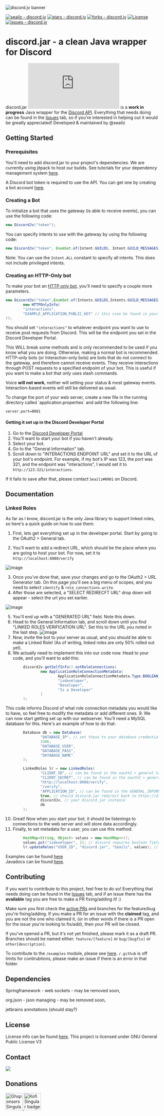 ![discord.jv banner](https://cdn.discordapp.com/attachments/1048910867128922172/1063823409382953042/Birthday__1_-removebg-preview_1.png)

[![seailz - discord.jv](https://img.shields.io/static/v1?label=seailz&message=discord.jv&color=blue&logo=github)](https://github.com/seailz/discord.jv "Go to GitHub repo") [![stars - discord.jv](https://img.shields.io/github/stars/seailz/discord.jv?style=social)](https://github.com/seailz/discord.jv) [![forks - discord.jv](https://img.shields.io/github/forks/seailz/discord.jv?style=social)](https://github.com/seailz/discord.jv) [![License](https://img.shields.io/badge/License-GNU_General_Public_License_v3.0-blue)](#license) [![issues - discord.jv](https://img.shields.io/github/issues/seailz/discord.jv)](https://github.com/seailz/discord.jv/issues)

# discord.jar - a clean Java wrapper for Discord

discord.jar [![loc - discord.jar](https://sloc.xyz/github/discord-jar/discord.jar)](https://github.com/discord-jar/discord.jar) is
a **work in progress** Java wrapper for the [Discord API](https://discord.com/developers/docs/intro).
Everything that needs doing can be found in the [Issues](https://github.com/seailz/discord.jv/issues) tab, so if you're
interested in helping out it would be greatly appreciated! Developed & maintained by @seailz

## Getting Started

### Prerequisites

You'll need to add discord.jar to your project's dependencies. We are currently using
jitpack to host our builds. See tutorials for your dependency management
system [here](https://jitpack.io/#discord-jar/discord.jar/-SNAPSHOT).

A Discord bot token is required to use the API. You can get one by creating a bot
account [here](https://discord.com/developers/applications).

### Creating a Bot

To initialize a bot that uses the gateway (is able to receive events), you can use the following code:

```java
new DiscordJv("token");
```

You can specify intents to use with the gateway by using the following code:

```java
new DiscordJv("token", EnumSet.of(Intent.GUILDS, Intent.GUILD_MESSAGES));
```

Note: You can use the `Intent.ALL` constant to specify all intents. This does not include privileged intents.

### Creating an HTTP-Only bot

To make your bot an <a href="https://discord.com/developers/docs/topics/gateway#privileged-intents">HTTP only bot</a>,
you'll need to specify a couple more parameters.

```java
new DiscordJv("token",EnumSet.of(Intents.GUILDS,Intents.GUILD_MESSAGES), APIVersion.getLatest(), true,
        new HTTPOnlyInfo(
        "interactions",
        "EXAMPLE_APPLICATION_PUBLIC_KEY" // this cxan be found in your application's page in the dev panel
));
```

You should set `"interactions"` to whatever endpoint you want to use to receive post requests from Discord. This will be
the endpoint you set in the Discord Developer Portal.

This WILL break some methods and is only recommended to be used if you know what you are doing.
Otherwise, making a normal bot is recommended.
HTTP-only bots (or Interaction-only bots) are bots that do not connect to the gateway, and therefore cannot receive
events.
They receive interactions through POST requests to a specified endpoint of your bot.
This is useful if you want to make a bot that only uses slash commands.
<p>
Voice <b>will not work</b>, neither will setting your status & most gateway events.
<br>Interaction-based events will still be delivered as usual.
<p>
To change the port of your web server, create a new file in the running directory called `application.properties` and add the following line:

```
server.port=8081
```

#### Getting it set up in the Discord Developer Portal

1. Go to the [Discord Developer Portal](https://discord.com/developers/applications)
2. You'll want to start your bot if you haven't already.
3. Select your bot.
4. Go to the "General Information" tab.
5. Scroll down to "INTERACTIONS ENDPOINT URL" and set it to the URL of your bot's endpoint. For example, if my bot's IP
   was 123, the port was 321, and the endpoint was "interactions", I would set it to `http://123:321/interactions`.

If it fails to save after that, please contact `Seailz#0001` on Discord.

## Documentation

### Linked Roles
As far as I know, discord.jar is the only Java library to support linked roles, so here's a quick guide on how to use them:

1. First, lets get everything set up in the developer portal. Start by going to the OAuth2 > General tab.
2) You'll want to add a redirect URL, which should be the place where you are going to host your bot. For now, set it to `http://localhost:8080/verify`

![image](https://user-images.githubusercontent.com/81972974/214909363-f00f64b3-5dc0-4afd-b500-73ceb1cacfee.png)

3. Once you've done that, save your changes and go to the OAuth2 > URL Generator tab. On this page you'll see a big menu of scopes, and you need to select `identify` & `role_connections.write`.
4. After those are selected, a "SELECT REDIRECFT URL" drop down will appear - select the url you set earlier.

![image](https://user-images.githubusercontent.com/81972974/214909838-b07cb4a5-9f30-482c-bf29-d52ef96eab2d.png)

5. You'll end up with a "GENERATED URL" field. Note this down.
6. Head to the General Information tab, and scroll down until you find "LINKED ROLES VERIFICATION URL". Set this to the URL you noted in the last step.
![image](https://user-images.githubusercontent.com/81972974/214910245-98906c89-21e0-44a3-a922-45dbb2fbe9b8.png)
7. Now, invite the bot to your server as usual, and you should be able to make a Linked Role! (As of writing, linked roles are only 50% rolled out yet).
8. We actually need to implement this into our code now. Head to your code, and you'll want to add this:
```java
        discordJv.getSelfInfo().setRoleConnections(
                new ApplicationRoleConnectionMetadata(
                        ApplicationRoleConnectionMetadata.Type.BOOLEAN_EQUAL,
                        "isdeveloper",
                        "Developer",
                        "Is a Developer"
                )
        );
```
This code informs Discord of what role connection metadata you would like to have, so feel free to modify the metadata or add different ones.
9. We can now start getting set up with our webserver. You'll need a MySQL database for this. Here's an example of how to do that:
```java
        Database db = new Database(
                "DATABASE_IP", // set these to your database credentials
                3306,
                "DATABASE_USER",
                "DATABASE_PASS",
                "DATABASE_NAME"
        );

        LinkedRoles lr = new LinkedRoles(
                "CLIENT_ID", // can be found in the oauth2 > general tab
                "CLIENT_SECRET", // can be found in the oauth2 > general tab
                "http://localhost:8080/verify",
                "/verify",
                "APPLICATION_ID", // can be found in the GENERAL_INFORMATION tab
                true, // should discord.jar redirect back to https://discord.com/oauth2/authorized when code is completed?
                discordJv, // your discord.jar instance
                db
        );
```
10. Great! Now when you start your bot, it should be listenings to connections to the web server and will store data accordingly.
11. Finally, to set metadata for a user, you can use this method:
```java
        HashMap<String, Object> values = new HashMap<>();
        values.put("isdeveloper", 1); // discord requires boolean fields to use 1, or 0. (I don't know why)
        lr.updateRoles("USER_ID", "discord.jar", "Seailz", values); // you can adjust these values accordingly
```

Examples can be found [here](https://github.com/discord-jar/discord.jar/tree/main/examples)
<br>Javadocs can be found [here](https://discord-jar.github.io/discord.jar).

## Contributing

If you want to contribute to this project, feel free to do so! Everything that needs doing can be found in
the [Issues](https://github.com/discord-jar/discord.jar/issues) tab,
and if an issue there has the **available** tag you are free to make a PR fixing/adding it! :)

Make sure you first check the [active PRs](https://github.com/discord-jar/discord.jar/pulls) and branches for the feature/bug
you're fixing/adding.
If you make a PR for an issue with the **claimed** tag, and you are not the one who claimed it, (or in other words if
there is a PR open for the issue you're looking to fix/add), then your PR will be closed.

If you've opened a PR, but it's not yet finished, please mark it as a draft PR.
Branches should be named either:
`feature/[feature]`
or
`bug/[bugfix]`
or
`other[description]`.

To contribute to the `/examples` module, please see [here](https://github.com/discord-jar/discord.jar/tree/main/examples).
`/.github` is off limits for contirubtions, please make an issue if there is an error in that folder.

## Dependencies
Springframework - web sockets - may be removed soon, <p>
org.json - json managing - may be removed soon, <p>
jetbrains annotations (should stay?)

## License
License info can be found [here](https://github.com/discord-jar/discord.jar/blob/main/LICENSE). This project is licensed under GNU General Public License V3


## Contact
[![](https://dcbadge.vercel.app/api/server/3cF5xeT3eV)]([https://discord.gg/INVITEID](https://discord.gg/3cF5xeT3eV))

## Donations
<a href="https://github.com/sponsors/seailz">
 <img alt="Ghsponsors Singular badge" height="56" href="https://github.com/seailz" src="https://cdn.jsdelivr.net/gh/intergrav/devins-badges/assets/cozy/donate/ghsponsors-singular_vector.svg">
</a>

<a href="https://ko-fi.com/discordjv" target="_blank">
 <img alt="Kofi Singular badge" height="56" src="https://cdn.jsdelivr.net/gh/intergrav/devins-badges/assets/cozy/donate/kofi-singular_vector.svg">
</a>
